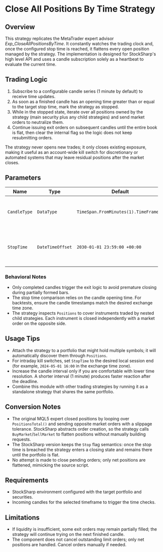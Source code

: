 # Close All Positions By Time Strategy

## Overview
This strategy replicates the MetaTrader expert advisor *Exp_CloseAllPositionsByTime*. It constantly watches the trading clock and, once the configured stop time is reached, it flattens every open position managed by the strategy. The implementation is designed for StockSharp's high level API and uses a candle subscription solely as a heartbeat to evaluate the current time.

## Trading Logic
1. Subscribe to a configurable candle series (1 minute by default) to receive time updates.
2. As soon as a finished candle has an opening time greater than or equal to the target stop time, mark the strategy as stopped.
3. While in the stopped state, iterate over all positions owned by the strategy (main security plus any child strategies) and send market orders to neutralize them.
4. Continue issuing exit orders on subsequent candles until the entire book is flat, then clear the internal flag so the logic does not keep resubmitting orders.

The strategy never opens new trades; it only closes existing exposure, making it useful as an account-wide kill switch for discretionary or automated systems that may leave residual positions after the market closes.

## Parameters
| Name | Type | Default | Description |
| --- | --- | --- | --- |
| `CandleType` | `DataType` | `TimeSpan.FromMinutes(1).TimeFrame()` | Candle series used to drive the time checks. |
| `StopTime` | `DateTimeOffset` | `2030-01-01 23:59:00 +00:00` | Moment after which every open position should be closed. |

### Behavioral Notes
- Only completed candles trigger the exit logic to avoid premature closing during partially formed bars.
- The stop time comparison relies on the candle opening time. For backtests, ensure the candle timestamps match the desired exchange time zone.
- The strategy inspects `Positions` to cover instruments traded by nested child strategies. Each instrument is closed independently with a market order on the opposite side.

## Usage Tips
- Attach the strategy to a portfolio that might hold multiple symbols; it will automatically discover them through `Positions`.
- For intraday kill switches, set `StopTime` to the desired local session end (for example, `2024-05-01 16:00` in the exchange time zone).
- Increase the candle interval only if you are comfortable with lower time resolution. A shorter interval (1 minute) produces faster reaction after the deadline.
- Combine this module with other trading strategies by running it as a standalone strategy that shares the same portfolio.

## Conversion Notes
- The original MQL5 expert closed positions by looping over `PositionsTotal()` and sending opposite market orders with a slippage tolerance. StockSharp abstracts order creation, so the strategy calls `BuyMarket`/`SellMarket` to flatten positions without manually building requests.
- The StockSharp version keeps the `Stop` flag semantics: once the stop time is breached the strategy enters a closing state and remains there until the portfolio is flat.
- No attempt is made to close pending orders; only net positions are flattened, mimicking the source script.

## Requirements
- StockSharp environment configured with the target portfolio and securities.
- Incoming candles for the selected timeframe to trigger the time checks.

## Limitations
- If liquidity is insufficient, some exit orders may remain partially filled; the strategy will continue trying on the next finished candle.
- The component does not cancel outstanding limit orders; only net positions are handled. Cancel orders manually if needed.
